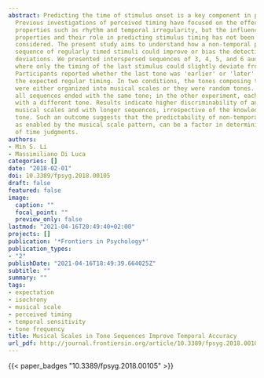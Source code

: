 ```yaml
---
abstract: Predicting the time of stimulus onset is a key component in perception.
  Previous investigations of perceived timing have focused on the effect of stimulus
  properties such as rhythm and temporal irregularity, but the influence of non-temporal
  properties and their role in predicting stimulus timing has not been exhaustively
  considered. The present study aims to understand how a non-temporal pattern in a
  sequence of regularly timed stimuli could improve or bias the detection of temporal
  deviations. We presented interspersed sequences of 3, 4, 5, and 6 auditory tones
  where only the timing of the last stimulus could slightly deviate from isochrony.
  Participants reported whether the last tone was 'earlier' or 'later' relative to
  the expected regular timing. In two conditions, the tones composing the sequence
  were either organized into musical scales or they were random tones. In one experiment,
  all sequences ended with the same tone; in the other experiment, each sequence ended
  with a different tone. Results indicate higher discriminability of anisochrony with
  musical scales and with longer sequences, irrespective of the knowledge of the final
  tone. Such an outcome suggests that the predictability of non-temporal properties,
  as enabled by the musical scale pattern, can be a factor in determining the sensitivity
  of time judgments.
authors:
- Min S. Li
- Massimiliano Di Luca
categories: []
date: "2018-02-01"
doi: 10.3389/fpsyg.2018.00105
draft: false
featured: false
image:
  caption: ""
  focal_point: ""
  preview_only: false
lastmod: "2021-04-16T20:49:40+02:00"
projects: []
publication: '*Frontiers in Psychology*'
publication_types:
- "2"
publishDate: "2021-04-16T18:49:39.664025Z"
subtitle: ""
summary: ""
tags:
- expectation
- isochrony
- musical scale
- perceived timing
- temporal sensitivity
- tone frequency
title: Musical Scales in Tone Sequences Improve Temporal Accuracy
url_pdf: http://journal.frontiersin.org/article/10.3389/fpsyg.2018.00105/full
---
```


{{< paper_badges "10.3389/fpsyg.2018.00105" >}}
